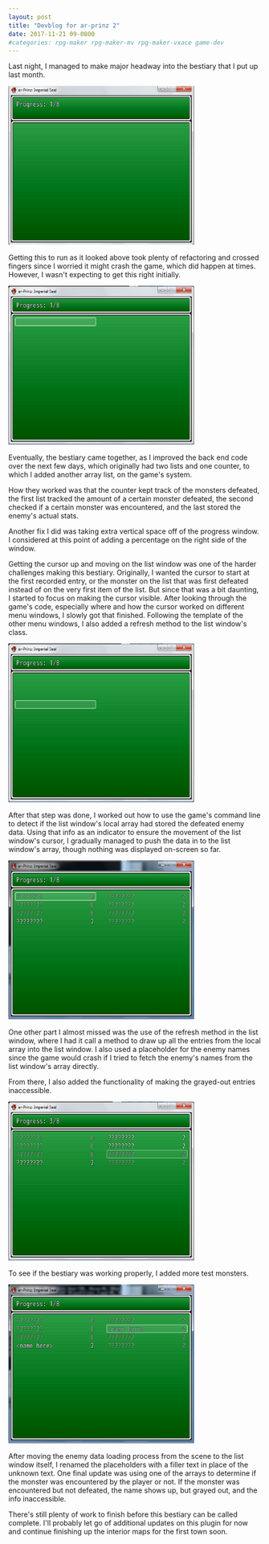 ```yaml
---
layout: post
title: "Devblog for ar-prinz 2"
date: 2017-11-21 09-0800
#categories: rpg-maker rpg-maker-mv rpg-maker-vxace game-dev
---
```


Last night, I managed to make major headway into the bestiary that I put up last month.

<img src="/assets/ap-bestiary-2017-11-16.png" alt="bestiary 1" width="370" height="316" />

Getting this to run as it looked above took plenty of refactoring and crossed fingers since I worried it might crash the game, which did happen at times. However, I wasn't expecting to get this right initially.

<img src="/assets/ap-bestiary-2017-11-20.png" alt="bestiary 2" width="370" height="316" />

Eventually, the bestiary came together, as I improved the back end code over the next few days, which originally had two lists and one counter, to which I added another array list, on the game's system.

How they worked was that the counter kept track of the monsters defeated, the first list tracked the amount of a certain monster defeated, the second checked if a certain monster was encountered, and the last stored the enemy's actual stats.

Another fix I did was taking extra vertical space off of the progress window. I considered at this point of adding a percentage on the right side of the window.

Getting the cursor up and moving on the list window was one of the harder challenges making this bestiary. Originally, I wanted the cursor to start at the first recorded entry, or the monster on the list that was first defeated instead of on the very first item of the list. But since that was a bit daunting, I started to focus on making the cursor visible. After looking through the game's code, especially where and how the cursor worked on different menu windows, I slowly got that finished. Following the template of the other menu windows, I also added a refresh method to the list window's class.

<img src="/assets/ap-bestiary-2017-11-20-2.png" alt="bestiary 3" width="370" height="316" />

After that step was done, I worked out how to use the game's command line to detect if the list window's local array had stored the defeated enemy data. Using that info as an indicator to ensure the movement of the list window's cursor, I gradually managed to push the data in to the list window's array, though nothing was displayed on-screen so far.

<img src="/assets/ap-bestiary-2017-11-20-3.png" alt="bestiary 4" width="370" height="316" />

One other part I almost missed was the use of the refresh method in the list window, where I had it call a method to draw up all the entries from the local array into the list window. I also used a placeholder for the enemy names since the game would crash if I tried to fetch the enemy's names from the list window's array directly.

From there, I also added the functionality of making the grayed-out entries inaccessible.

<img src="/assets/ap-bestiary-2017-11-20-4.png" alt="bestiary 5" width="370" height="316" />

To see if the bestiary was working properly, I added more test monsters.

<img src="/assets/ap-bestiary-2017-11-20-5.png" alt="bestiary 6" width="370" height="316" />

After moving the enemy data loading process from the scene to the list window itself, I renamed the placeholders with a filler text in place of the unknown text. One final update was using one of the arrays to determine if the monster was encountered by the player or not. If the monster was encountered but not defeated, the name shows up, but grayed out, and the info inaccessible.

There's still plenty of work to finish before this bestiary can be called complete. I'll probably let go of additional updates on this plugin for now and continue finishing up the interior maps for the first town soon.